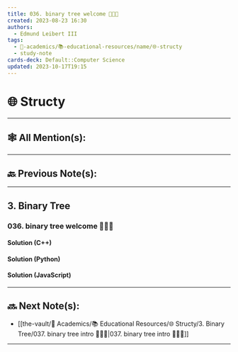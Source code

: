 ```yaml
---
title: 036. binary tree welcome 👨🏻‍🏫
created: 2023-08-23 16:30
authors:
  - Edmund Leibert III
tags:
  - 🔴-academics/📚-educational-resources/name/🌐-structy
  - study-note
cards-deck: Default::Computer Science
updated: 2023-10-17T19:15
---
```


# 🌐 Structy

---

## 🕸️ All Mention(s):

---

## 🔙 Previous Note(s):

---

## 3. Binary Tree

### **036. binary tree welcome 👨🏻‍🏫**

#### Solution (C++)

#### Solution (Python)

#### Solution (JavaScript)

---

## 🔜 Next Note(s):
- [[the-vault/🔴 Academics/📚 Educational Resources/🌐 Structy/3. Binary Tree/037. binary tree intro 👨🏻‍🏫|037. binary tree intro 👨🏻‍🏫]]

---
